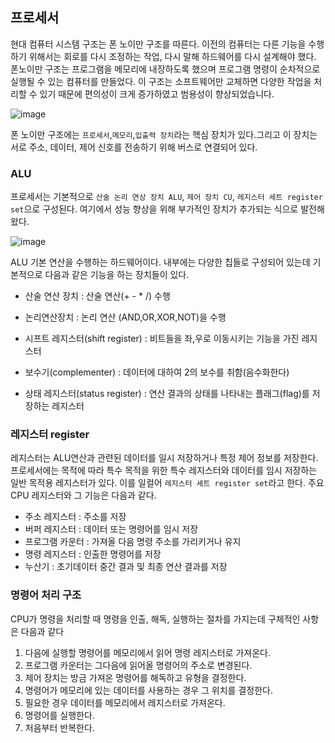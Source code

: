 ## **프로세서**


현대 컴퓨터 시스템 구조는 폰 노이만 구조를 따른다. 이전의 컴퓨터는 다른 기능을 수행하기 위해서는 회로를 다시 조정하는 작업, 다시 말해 하드웨어를 다시 설계해야 했다. 폰노이만 구조는 프로그램을 메모리에 내장하도록 했으며 프로그램 명령이 순차적으로 실행될 수 있는 컴퓨터를 만들었다. 이 구조는 소프트웨어만 교체하면 다양한 작업을 처리할 수 있기 때문에 편의성이 크게 증가하였고 범용성이 향상되었습니다.

![image](https://user-images.githubusercontent.com/51963264/191016562-9cdd5b01-728d-4d58-bd40-750f8c1efb6f.png)

폰 노이만 구조에는 `프로세서`,`메모리`,`입출력 장치`라는 핵심 장치가 있다.그리고 이 장치는  서로 주소, 데이터, 제어 신호를 전송하기 위해 버스로 연결되어 있다. 


### **ALU**

프로세서는 기본적으로 `산술 논리 연상 장치 ALU`, `제어 장치 CU`, `레지스터 세트 register set`으로 구성된다. 여기에서 성능 향상을 위해 부가적인 장치가 추가되는 식으로 발전해왔다.

![image](https://user-images.githubusercontent.com/51963264/191018014-f4c6a5cc-a755-434b-9d84-1caf3825d853.png)

ALU 기본 연산을 수행하는 하드웨어이다. 내부에는 다양한 칩들로 구성되어 있는데 기본적으로 다음과 같은 기능을 하는 장치들이 있다.


- 산술 연산 장치 : 산술 연산(+ - * /) 수행

- 논리연산장치 : 논리 연산 (AND,OR,XOR,NOT)을 수행

- 시프트 레지스터(shift register) : 비트들을 좌,우로 이동시키는 기능을 가진 레지스터

- 보수기(complementer) : 데이터에 대하여 2의 보수를 취함(음수화한다) 

- 상태 레지스터(status register) : 연산 결과의 상태를 나타내는 플래그(flag)를 저장하는 레지스터


### **레지스터 register**

레지스터는 ALU연산과 관련된 데이터를 일시 저장하거나 특정 제어 정보를 저장한다. 프로세서에는 목적에 따라 특수 목적을 위한 특수 레지스터와 데이터를 임시 저장하는 일반 목적용 레지스터가 있다. 이를 일컬어 `레지스터 세트 register set`라고 한다. 주요 CPU 레지스터와 그 기능은 다음과 같다.

- 주소 레지스터 : 주소를 저장
- 버퍼 레지스터 : 데이터 또는 명령어를 임시 저장 
- 프로그램 카운터 : 가져올 다음 명령 주소를 가리키거나 유지
- 명령 레지스터 : 인출한 명령어를 저장
- 누산기 : 초기데이터 중간 결과 및 최종 연산 결과를 저장

### **명령어 처리 구조**

CPU가 명령을 처리할 때 명령을 인출, 해독, 실행하는 절차를 가지는데 구체적인 사항은 다음과 같다

1. 다음에 실행할 명령어를 메모리에서 읽어 명령 레지스터로 가져온다.
2. 프로그램 카운터는 그다음에 읽어올 명령어의 주소로 변경된다.
3. 제어 장치는 방금 가져온 명령어를 해독하고 유형을 결정한다.
4. 명령어가 메모리에 있는 데이터를 사용하는 경우 그 위치를 결정한다.
5. 필요한 경우 데이터를 메모리에서 레지스터로 가져온다.
6. 명령어를 실행한다.
7. 처음부터 반복한다.











